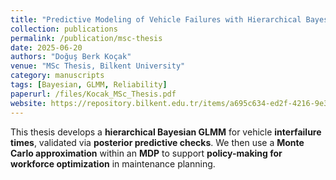 ```yaml
---
title: "Predictive Modeling of Vehicle Failures with Hierarchical Bayesian Methods for Workforce Planning"
collection: publications
permalink: /publication/msc-thesis
date: 2025-06-20
authors: "Doğuş Berk Koçak"
venue: "MSc Thesis, Bilkent University"
category: manuscripts
tags: [Bayesian, GLMM, Reliability]
paperurl: /files/Kocak_MSc_Thesis.pdf
website: https://repository.bilkent.edu.tr/items/a695c634-ed2f-4216-9e33-ac5f5be32f89
---
```


This thesis develops a **hierarchical Bayesian GLMM** for vehicle **interfailure times**, validated via **posterior predictive checks**. We then use a **Monte Carlo approximation** within an **MDP** to support **policy-making for workforce optimization** in maintenance planning.

